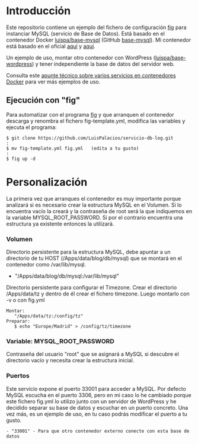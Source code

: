# Introducción

Este repositorio contiene un ejemplo del fichero de configuración [fig](http://www.fig.sh/index.html) para instanciar MySQL (servicio de Base de Datos). Está basado en el contenedor Docker [luispa/base-mysql](https://registry.hub.docker.com/u/luispa/base-mysql/) (GitHub [base-mysql](https://github.com/LuisPalacios/base-mysql)). Mi contenedor está basado en el oficial [aquí](https://registry.hub.docker.com/_/mysql/) y [aquí](https://github.com/docker-library/mysql).

Un ejemplo de uso, montar otro contenedor con WordPress ([luispa/base-wordpress](https://registry.hub.docker.com/u/luispa/base-wordpress/)) y tener independiente la base de datos del servidor web. 

Consulta este [apunte técnico sobre varios servicios en contenedores Docker](http://www.luispa.com/?p=172) para ver más ejemplos de uso. 


## Ejecución con "fig"

Para automatizar con el programa [fig](http://www.fig.sh/index.html) y que arranquen el contenedor descarga y renombra el fichero fig-template.yml, modifica las variables y ejecuta el programa: 

    $ git clone https://github.com/LuisPalacios/servicio-db-log.git
    :
    $ mv fig-template.yml fig.yml   (edita a tu gusto)
    :
    $ fig up -d


# Personalización

La primera vez que arranques el contenedor es muy importante porque analizará si es necesario crear la estructura MySQL en el Volumen. Si lo encuentra vacío la creará y la contraseña de root será la que indiquemos en la variable MYSQL_ROOT_PASSWORD. Si por el contrario encuentra una estructura ya existente entonces la utilizará.


### Volumen

Directorio persistente para la estructura MySQL, debe apuntar a un directorio de tu HOST (/Apps/data/blog/db/mysql) que se montará en el contenedor como /var/lib/mysql.

   - "/Apps/data/blog/db/mysql:/var/lib/mysql"  


Directorio persistente para configurar el Timezone. Crear el directorio /Apps/data/tz y dentro de él crear el fichero timezone. Luego montarlo con -v o con fig.yml

    Montar:
       "/Apps/data/tz:/config/tz"  
    Preparar: 
       $ echo "Europe/Madrid" > /config/tz/timezone

### Variable: MYSQL_ROOT_PASSWORD

Contraseña del usuario "root" que se asignará a MySQL si descubre el directorio vacío y necesita crear la estructura inicial. 


### Puertos

Este servicio expone el puerto 33001 para acceder a MySQL. Por defecto MySQL escucha en el puerto 3306, pero en mi caso lo he cambiado porque este fichero fig.yml lo utilizo junto con un servidor de WordPress y he decidido separar su base de datos y escuchar en un puerto concreto. Una vez más, es un ejemplo de uso, en tu caso podrás modificar el puerto a tu gusto. 

	- "33001" - Para que otro contenedor externo conecte con esta base de datos
	
